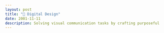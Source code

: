 ```yaml
---
layout: post
title: "🎨 Digital Design"
date: 2001-11-11
description: Solving visual communication tasks by crafting purposeful experiences that leave the most positive impressions on the audience.
---
```


